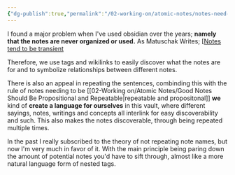 ```yaml
---
{"dg-publish":true,"permalink":"/02-working-on/atomic-notes/notes-need-to-be-deeply-interlinked-and-easily-discoverable/","title":"Notes Need to Be Deeply Interlinked and Easily Discoverable","tags":["type/atomic-note"],"noteIcon":"","created":"Monday, December 18th 2023, 7:23:34 pm","updated":"2024-01-03T00:16:06.678+01:00"}
---
```



I found a major problem when I've used obsidian over the years; **namely that the notes are never organized or used.** As Matuschak Writes; [[Notes tend to be transient](<Notes tend to be transient.md>)

Therefore, we use tags and wikilinks to easily discover what the notes are for and to symbolize relationships between different notes.

There is also an appeal in repeating the sentences, combinding this with the rule of notes needing to be [[02-Working on/Atomic Notes/Good Notes Should Be Propositional and Repeatable\|repeatable and propositonal]] **we** kind of **create a language for ourselves** in this vault, where different sayings, notes, writings and concepts all interlink for easy discoverability and such. This also makes the notes discoverable, through being repeated multiple times.

In the past I really subscribed to the theory of not repeating note names, but now I'm very much in favor of it. With the main principle being paring down the amount of potential notes you'd have to sift through, almost like a more natural language form of nested tags.

